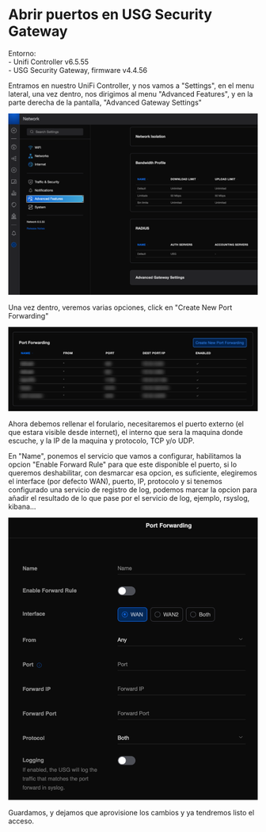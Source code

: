 # Abrir puertos en USG Security Gateway

Entorno:\
\- Unifi Controller v6.5.55\
\- USG Security Gateway, firmware v4.4.56

Entramos en nuestro UniFi Controller, y nos vamos a "Settings", en el menu lateral, una vez dentro, nos dirigimos al menu "Advanced Features", y en la parte derecha de la pantalla, "Advanced Gateway Settings"

![](../.gitbook/assets/img_unifiDdns.png)

Una vez dentro, veremos varias opciones, click en "Create New Port Forwarding"

![](../.gitbook/assets/img_openPorts2.png)

Ahora debemos rellenar el forulario, necesitaremos el puerto externo (el que estara visible desde internet), el interno que sera la maquina donde escuche, y la IP de la maquina y protocolo, TCP y/o UDP.

En "Name", ponemos el servicio que vamos a configurar, habilitamos la opcion "Enable Forward Rule" para que este disponible el puerto, si lo queremos deshabilitar, con desmarcar esa opcion, es suficiente, elegiremos el interface (por defecto WAN), puerto, IP, protocolo y si tenemos configurado una servicio de registro de log, podemos marcar la opcion para añadir el resultado de lo que pase por el servicio de log, ejemplo, rsyslog, kibana...

![](../.gitbook/assets/img_openPorts3.png)

Guardamos, y dejamos que aprovisione los cambios y ya tendremos listo el acceso.

